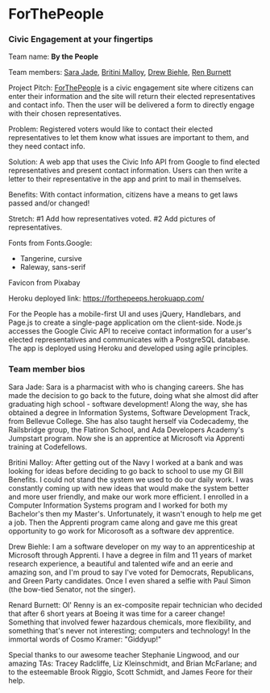 # ForThePeople
### Civic Engagement at your fingertips

Team name: **By the People**

Team members: [Sara Jade](https://www.linkedin.com/in/sara-jade/), [Britini Malloy](https://www.linkedin.com/in/britini-malloy-a1a0b245/), [Drew Biehle](https://www.linkedin.com/in/drew-biehle-844a2b15/), [Ren Burnett](https://www.linkedin.com/in/renard-burnett-39170369/)

Project Pitch: [ForThePeople](https://forthepeeps.herokuapp.com/) is a civic engagement site where citizens can enter their information and the site will return their elected representatives and contact info. Then the user will be delivered a form to directly engage with their chosen representatives.

Problem: Registered voters would like to contact their elected representatives to let them know what issues are important to them, and they need contact info.

Solution: A web app that uses the Civic Info API from Google to find elected representatives and present contact information. Users can then write a letter to their representative in the app and print to mail in themselves.

Benefits: With contact information, citizens have a means to get laws passed and/or changed!

Stretch:
#1 Add how representatives voted.
#2 Add pictures of representatives.

Fonts from Fonts.Google:
* Tangerine, cursive
* Raleway, sans-serif

Favicon from Pixabay

Heroku deployed link:
https://forthepeeps.herokuapp.com/

For the People has a mobile-first UI and uses jQuery, Handlebars, and Page.js to create a single-page application om the client-side. Node.js accesses the Google Civic API to receive contact information for a user's elected representatives and communicates with a PostgreSQL database. The app is deployed using Heroku and developed using agile principles.

### Team member bios
Sara Jade: Sara is a pharmacist with who is changing careers. She has made the decision to go back to the future, doing what she almost did after graduating high school - software development! Along the way, she has obtained a degree in Information Systems, Software Development Track, from Bellevue College. She has also taught herself via Codecademy, the Railsbridge group, the Flatiron School, and Ada Developers Academy's Jumpstart program. Now she is an apprentice at Microsoft via Apprenti training at Codefellows.

Britini Malloy: After getting out of the Navy I worked at a bank and was looking for ideas before deciding to go back to school to use my GI Bill Benefits. I could not stand the system we used to do our daily work. I was constantly coming up with new ideas that would make the system better and more user friendly, and make our work more efficient. I enrolled in a Computer Information Systems program and I worked for both my Bachelor's then my Master's. Unfortunately, it wasn't enough to help me get a job. Then the Apprenti program came along and gave me this great opportunity to go work for Micorosoft as a software dev apprentice.


Drew Biehle: I am a software developer on my way to an apprenticeship at Microsoft through Apprenti. I have a degree in film and 11 years of market research experience, a beautiful and talented wife and an eerie and amazing son, and I'm proud to say I've voted for Democrats, Republicans, and Green Party candidates. Once I even shared a selfie with Paul Simon (the bow-tied Senator, not the singer).

Renard Burnett: Ol' Renny is an ex-composite repair technician who decided that after 6 short years at Boeing it was time for a career change!
Something that involved fewer hazardous chemicals, more flexibility, and something that's never not interesting; computers and technology!
In the immortal words of Cosmo Kramer: "Giddyup!"

Special thanks to our awesome teacher Stephanie Lingwood, and our amazing TAs: Tracey Radcliffe, Liz Kleinschmidt, and Brian McFarlane; and to the esteemable Brook Riggio, Scott Schmidt, and James Feore for their help.
